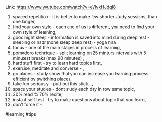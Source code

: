 
Link: https://www.youtube.com/watch?v=eVlvxHJdql8

1) spaced repetition - it is better to make few shorter study sessions, than one longer,
2) find your own style - each one of us is different, you need to find your own style of learning,
3) good night sleep - information is saved into mind during deep rest - sleeping or nsdr (none sleep deep rest) - yoga nira,
4) focus - one of the main stages in process of learning,
5) pomodoro technique - split learning on 25 minturs intervals with 5 minutest breaks (max 90 minutes) ,
6) hard stuff first - try to learn hard topics first,
7) exercise, meditate and converse - ,
8) go places - study show that you can increase you learning process efficient by switching places,
9) take fun seriously - putt out this stick...,
10) space your studies - dont study each day in row same topic,
11) 30% read % 70% recite,
12) instant self test - try to make questions about topic that you learn,
13) don't force it - 

#learning #tips